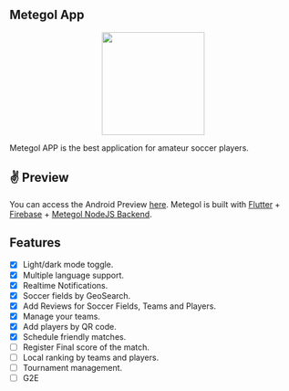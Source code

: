 ## Metegol App

<p align="center">
  <img width="180" height="180" src="https://play-lh.googleusercontent.com/orZMi2MJu0nvrV0zkIY0dyRUax-H5q3T02438ACTiRUcN2AC-vW6YRIHdSRGvcyETQ=s180-rw">
</p>

Metegol APP is the best application for amateur soccer players.




## ✌️ Preview


You can access the Android Preview [here](https://play.google.com/store/apps/details?id=com.metegol).
Metegol is built with [Flutter](https://flutter.dev/) + [Firebase](https://firebase.google.com/) + [Metegol NodeJS Backend](https://github.com/fsiatama/Metegol-Backend.git).
## Features

- [x] Light/dark mode toggle.
- [x] Multiple language support.
- [x] Realtime Notifications.
- [x] Soccer fields by GeoSearch.
- [x] Add Reviews for Soccer Fields, Teams and Players.
- [x] Manage your teams.
- [x] Add players by QR code.
- [x] Schedule friendly matches.
- [ ] Register Final score of the match.
- [ ] Local ranking by teams and players.
- [ ] Tournament management.
- [ ] G2E
